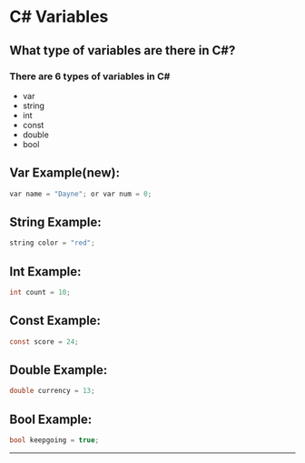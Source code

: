 # C# Variables

## What type of variables are there in C#?
### There are 6 types of variables in C#
- var
- string
- int
- const
- double
- bool

## Var Example(new):
```c
var name = "Dayne"; or var num = 0;
```
## String Example:
``` c
string color = "red";
```
## Int Example:
```c
int count = 10;
```
## Const Example:
```c
const score = 24;
```
## Double Example:
```c
double currency = 13;
```
## Bool Example:
```c
bool keepgoing = true;
```
---